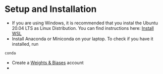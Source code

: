 

# Setup and Installation
* If you are using Windows, it is recommended that you instal the Ubuntu 20.04 LTS as Linux Distribution. You can find instructions here: [Install WSL](https://docs.microsoft.com/en-us/windows/wsl/install)
* Install Anaconda or Miniconda on your laptop. To check if you have it installed, run
```sh
conda 
```
* Create a [Weights & Biases](https://wandb.ai/) account
* 